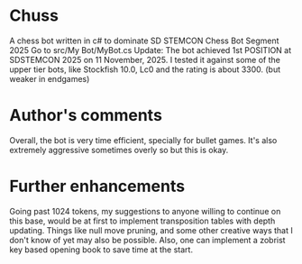 # Chuss
A chess bot written in c# to dominate SD STEMCON Chess Bot Segment 2025 Go to src/My Bot/MyBot.cs
Update: The bot achieved 1st POSITION at SDSTEMCON 2025 on 11 November, 2025. I tested it against some of the upper tier bots, like Stockfish 10.0, Lc0 and the rating is about 3300. (but weaker in endgames)

# Author's comments
Overall, the bot is very time efficient, specially for bullet games. It's also extremely aggressive sometimes overly so but this is okay.

# Further enhancements
Going past 1024 tokens, my suggestions to anyone willing to continue on this base, would be at first to implement transposition tables with depth updating.
Things like null move pruning, and some other creative ways that I don't know of yet may also be possible. Also, one can implement a zobrist key based opening book to save time at the start.
